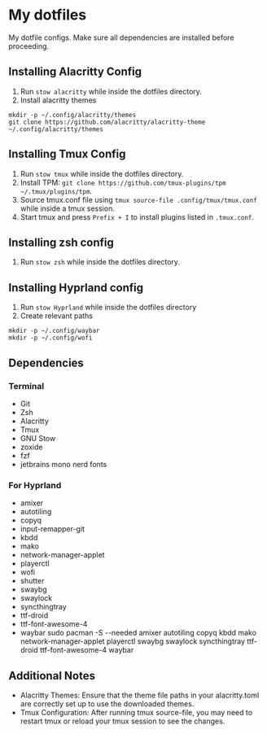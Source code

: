 # My dotfiles

My dotfile configs. Make sure all dependencies are installed before proceeding.

## Installing Alacritty Config

1. Run `stow alacritty` while inside the dotfiles directory.
2. Install alacritty themes

```
mkdir -p ~/.config/alacritty/themes
git clone https://github.com/alacritty/alacritty-theme ~/.config/alacritty/themes
```

## Installing Tmux Config

1. Run `stow tmux` while inside the dotfiles directory.
2. Install TPM:
   `git clone https://github.com/tmux-plugins/tpm ~/.tmux/plugins/tpm`.
3. Source tmux.conf file using `tmux source-file .config/tmux/tmux.conf` while
   inside a tmux session.
4. Start tmux and press `Prefix + I` to install plugins listed in `.tmux.conf`.

## Installing zsh config

1. Run `stow zsh` while inside the dotfiles directory.

## Installing Hyprland config

1. Run `stow Hyprland` while inside the dotfiles directory
2. Create relevant paths

```
mkdir -p ~/.config/waybar
mkdir -p ~/.config/wofi
```


## Dependencies
### Terminal
- Git
- Zsh
- Alacritty
- Tmux
- GNU Stow
- zoxide
- fzf
- jetbrains mono nerd fonts
### For Hyprland
- amixer
- autotiling
- copyq
- input-remapper-git
- kbdd
- mako
- network-manager-applet
- playerctl 
- wofi
- shutter
- swaybg
- swaylock
- syncthingtray
- ttf-droid
- ttf-font-awesome-4
- waybar
sudo pacman -S --needed amixer autotiling copyq kbdd mako network-manager-applet playerctl swaybg swaylock syncthingtray ttf-droid ttf-font-awesome-4 waybar

## Additional Notes

- Alacritty Themes: Ensure that the theme file paths in your alacritty.toml are
  correctly set up to use the downloaded themes.
- Tmux Configuration: After running tmux source-file, you may need to restart
  tmux or reload your tmux session to see the changes.
